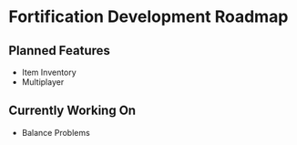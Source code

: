 # Fortification Development Roadmap

## Planned Features

- Item Inventory
- Multiplayer

## Currently Working On

- Balance Problems
